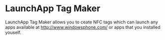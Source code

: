 LaunchApp Tag Maker
===================

LaunchApp Tag Maker allows you to ceate NFC tags which can launch any apps
available at ​http://www.windowsphone.com/ or apps that you installed youself. 
